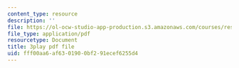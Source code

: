 ```yaml
---
content_type: resource
description: ''
file: https://ol-ocw-studio-app-production.s3.amazonaws.com/courses/res-15-003-shaping-the-future-of-work-15-662x-spring-2016/fff00aa6af6301900bf291ecef6255d4_ADWGuj3nDQo.pdf
file_type: application/pdf
resourcetype: Document
title: 3play pdf file
uid: fff00aa6-af63-0190-0bf2-91ecef6255d4
---
```

